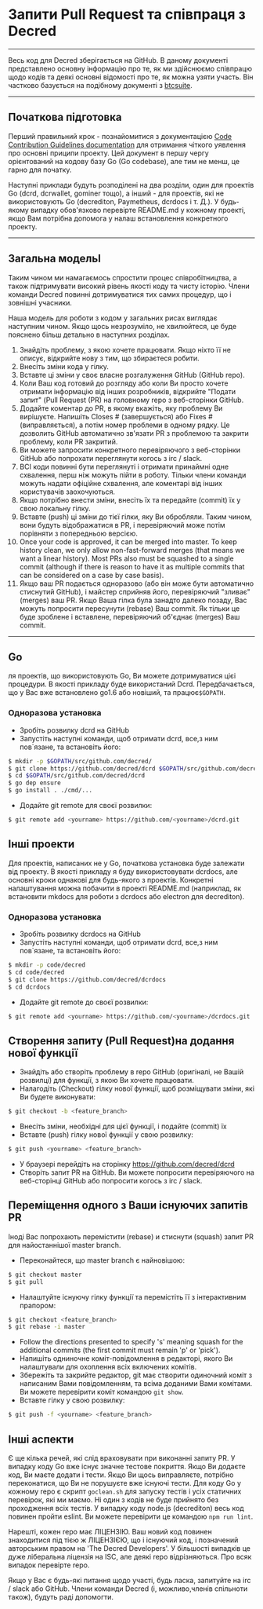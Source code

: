 # Запити Pull Request та співпраця з Decred 

---

Весь код для Decred зберігається на GitHub. В даному документі представлено основну інформацію про те, як ми здійснюємо співпрацю щодо кодів та деякі основні відомості про те, як можна узяти участь. Він частково базується на подібному документі з [btcsuite](https://github.com/btcsuite).

---

## Початкова підготовка 

Перший правильний крок - познайомитися з документацією  [Code Contribution Guidelines documentation](https://github.com/decred/dcrd/blob/master/docs/code_contribution_guidelines.md) для отримання чіткого уявлення про основні приципи
проекту. Цей документ в першу чергу орієнтований на кодову базу Go (Go codebase), але тим не менш, це гарно для початку.

Наступні приклади будуть розподілені на два розділи, один для проектів Go (dcrd, dcrwallet, gominer тощо), а інший - для проектів, які не використовують Go (decrediton, Paymetheus, dcrdocs і т. Д.). У будь-якому випадку обов'язково перевірте README.md у кожному проекті, якщо Вам потрібна допомога у налаш встановлення конкретного проекту.

---

## Загальна модельl 

Таким чином ми намагаємось спростити процес співробітництва, а також підтримувати високий рівень якості коду та чисту історію. Члени команди Decred повинні дотримуватися тих самих процедур, що і зовнішні учасники.

Наша модель для роботи з кодом у загальних рисах виглядає наступним чином. Якщо щось незрозуміло, не хвилюйтеся, це буде пояснено більш детально в наступних розділах.

1. Знайдіть проблему, з якою хочете працювати. Якщо ніхто її не описує, відкрийте нову з тим, що збираєтеся робити.
1. Внесіть зміни кода у гілку.
1. Вставте ці зміни у своє власне розгалуження GitHub (GitHub repo).
1. Коли Ваш код готовий до розгляду або коли Ви просто хочете отримати інформацію від інших розробників, відкрийте "Подати запит" (Pull Request (PR) на головному repo з веб-сторінки GitHub.
1. Додайте коментар до PR, в якому вкажіть, яку проблему Ви вирішуєте. Напишіть Closes # (завершується) або Fixes # (виправляється), а потім номер проблеми в одному рядку. Це дозволить GitHub автоматично зв'язати PR з проблемою та закрити проблему, коли PR закритий.
1. Ви можете запросити конкретного перевіряючого з веб-сторінки GitHub або попрохати переглянути когось з irc / slack.
1. ВСІ коди повинні бути переглянуті і отримати принаймні одне схвалення, перш ніж можуть пійти в роботу. Тільки члени команди можуть надати офіційне схвалення, але коментарі від інших користувачів заохочуються.
1. Якщо потрібно внести зміни, внесіть їх та передайте (commit) їх у свою локальну гілку.
1. Вставте (push) ці зміни до тієї гілки, яку Ви обробляли. Таким чином, вони будуть відображатися в PR, і перевіряючий може потім порівняти з попередньою версією.
1. Once your code is approved, it can be merged into master.  To keep history clean, we only allow non-fast-forward merges (that means we want a linear history).  Most PRs also must be squashed to a single commit (although if there is reason to have it as multiple commits that can be considered on a case by case basis).
1. Якщо ваш PR подається одноразово (або він може бути автоматично стиснутий GitHub), і майстер сприйняв його, перевіряючий "зливає" (merges) ваш PR. Якщо Ваша гілка була занадто далеко позаду, Вас можуть попросити пересунути (rebase) Ваш commit. Як тільки це буде зроблене і вставлене, перевіряючий об'єднає (merges) Ваш commit.

---

## Go 

ля проектів, що використовують Go, Ви можете дотримуватися цієі процедури. В якості прикладу буде використаний Dcrd. Передбачається, що у Вас вже встановлено go1.6 або новіший, та працює`$GOPATH`.

### Одноразова установка
- Зробіть розвилку dcrd на GitHub
- Запустіть наступні команди, щоб отримати dcrd, все,з ним пов`язане, та встановіть його:

```bash
$ mkdir -p $GOPATH/src/github.com/decred/
$ git clone https://github.com/decred/dcrd $GOPATH/src/github.com/decred/dcrd
$ cd $GOPATH/src/github.com/decred/dcrd
$ go dep ensure
$ go install . ./cmd/...
```

- Додайте git remote для своєї розвилки:

```bash
$ git remote add <yourname> https://github.com/<yourname>/dcrd.git
```

## Інші проекти 

Для проектів, написаних не у Go, початкова установка буде залежати від проекту. В якості прикладу я буду використовувати dcrdocs, але основні кроки однакові для будь-якого з проектів. Конкретні налаштування можна побачити в проекті README.md (наприклад, як встановити mkdocs для роботи з dcrdocs або electron для decrediton).

### Одноразова установка 
- Зробіть розвилку dcrdocs на GitHub
- Запустіть наступні команди, щоб отримати dcrd, все,з ним пов`язане, та встановіть його:

```bash
$ mkdir -p code/decred
$ cd code/decred
$ git clone https://github.com/decred/dcrdocs
$ cd dcrdocs
```

- Додайте git remote до своєї розвилки:

```bash
$ git remote add <yourname> https://github.com/<yourname>/dcrdocs.git
```

## Створення запиту (Pull Request)на додання нової функції 
- Знайдіть або створіть проблему в repo GitHub (оригіналі, не Вашій розвилці) для функції, з якою Ви хочете працювати.
- Налагодіть (Checkout) гілку нової функції, щоб розміщувати зміни, які Ви будете виконувати:

```bash
$ git checkout -b <feature_branch>
```
- Внесіть зміни, необхідні для цієї функції, і подайте (commit) їх
- Вставте (push) гілку нової функції у свою розвилку:

```bash
$ git push <yourname> <feature_branch>
```
- У браузері перейдіть на сторінку https://github.com/decred/dcrd
- Створіть запит PR на GitHub. Ви можете попросити перевіряючого на веб-сторінці GitHub або попросити когось з irc / slack.

## Переміщення одного з Ваши існуючих запитів PR 

Іноді Вас попрохають перемістити (rebase) и стиснути (squash) запит PR для найостаннішої master branch.

- Переконайтеся, що master branch є найновішою:

```bash
$ git checkout master
$ git pull
```
- Налаштуйте існуючу гілку функції та перемістіть її з інтерактивним прапором:

```bash
$ git checkout <feature_branch>
$ git rebase -i master
```
- Follow the directions presented to specify 's' meaning squash for the additional commits (the first commit must remain 'p' or 'pick').
- Напишіть одниночне коміт-повідомлення в редакторі, якого Ви налаштували для охоплення всіх включених комітів.
- Збережіть та закрийте редактор, git має створити одиночний коміт з написаним Вами повідомленням, та всіма доданими Вами комітами. Ви можете перевірити коміт командою ```git show```.
- Вставте гілку у свою розвилку:

```bash
$ git push -f <yourname> <feature_branch>
```

## Інші аспекти 

Є ще кілька речей, які слід враховувати при виконанні запиту PR. У випадку коду Go вже існує значне тестове покриття. Якщо Ви додаєте код, Ви маєте додати і тести. Якщо Ви щось виправляєте, потрібно переконатися, що Ви не порушуєте вже існуючі тести. Для коду Go у кожному repo є скрипт ```goclean.sh``` для запуску тестів і усіх статичних перевірок, які ми маємо. Ні один з кодів не буде прийнято без проходження всіх тестів. У випадку коду node.js (decrediton) весь код повинен пройти eslint. Ви можете перевірити це командою ```npm run lint```.

Нарешті, кожен repo має ЛІЦЕНЗІЮ. Ваш новий код повинен знаходитися під тією ж ЛІЦЕНЗІЄЮ, що і існуючий код, і позначений авторським правом на 'The Decred Developers'. У більшості випадків це дуже ліберальна ліцензія на ISC, але деякі repo відрізняються. Про всяк випадок перевірте repo.

Якщо у Вас є будь-які питання щодо участі, будь ласка, запитуйте на irc / slack або GitHub. Члени команди Decred (і, можливо,членів спільноти також), будуть раді допомогти.

